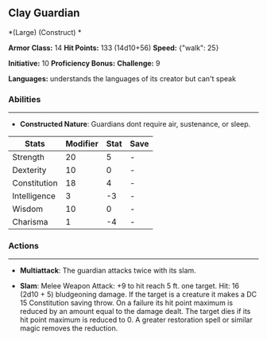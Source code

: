 ## Clay Guardian
*(Large) (Construct) *

**Armor Class:** 14
**Hit Points:** 133 (14d10+56)
**Speed:** {"walk": 25}

**Initiative:** 10
**Proficiency Bonus:**
**Challenge:** 9

**Languages:** understands the languages of its creator but can't speak

### Abilities
 --- 
- **Constructed Nature**: Guardians dont require air, sustenance, or sleep.



| Stats | Modifier | Stat | Save
| ---- | ---- | ---- | ---- |
| Strength | 20 | 5 | - |
| Dexterity | 10 | 0 | - |
| Constitution | 18 | 4 | - |
| Intelligence | 3 | -3 | - |
| Wisdom | 10 | 0 | - |
| Charisma | 1 | -4 | - |

### Actions
 --- 
- **Multiattack**: The guardian attacks twice with its slam.

- **Slam**: Melee Weapon Attack: +9 to hit  reach 5 ft.  one target. Hit: 16 (2d10 + 5) bludgeoning damage. If the target is a creature  it makes a DC 15 Constitution saving throw. On a failure  its hit point maximum is reduced by an amount equal to the damage dealt. The target dies if its hit point maximum is reduced to 0. A greater restoration spell or similar magic removes the reduction.

